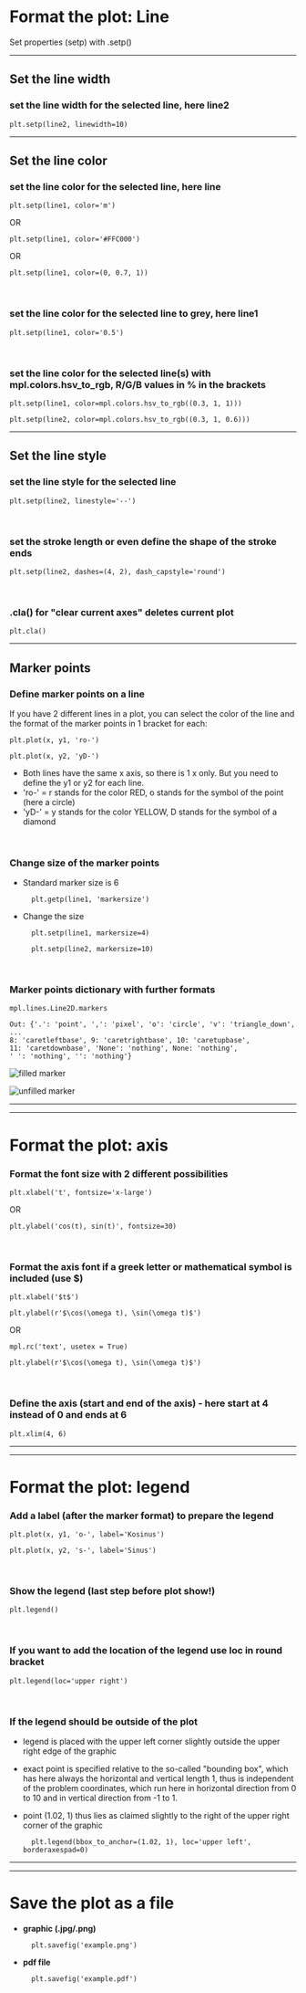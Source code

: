 # __Format the plot: Line__

Set properties (setp) with .setp()

---

## __Set the line width__  

### __set the line width for the selected line, here line2__

    plt.setp(line2, linewidth=10)

---

## __Set the line color__

### __set the line color for the selected line, here line__

    plt.setp(line1, color='m')

OR

    plt.setp(line1, color='#FFC000')

OR

    plt.setp(line1, color=(0, 0.7, 1))

<br />

### __set the line color for the selected line to grey, here line1__

    plt.setp(line1, color='0.5')

<br />

### __set the line color for the selected line(s) with mpl.colors.hsv_to_rgb, R/G/B values in % in the brackets__

    plt.setp(line1, color=mpl.colors.hsv_to_rgb((0.3, 1, 1)))

    plt.setp(line2, color=mpl.colors.hsv_to_rgb((0.3, 1, 0.6)))

---

## __Set the line style__

### __set the line style for the selected line__

    plt.setp(line2, linestyle='--')

<br />

### __set the stroke length or even define the shape of the stroke ends__

    plt.setp(line2, dashes=(4, 2), dash_capstyle='round')

<br />

### __.cla() for "clear current axes" deletes current plot__

    plt.cla()

---

## __Marker points__

### __Define marker points on a line__

If you have 2 different lines in a plot, you can select the color of the line and the format of the marker points in 1 bracket for each:

    plt.plot(x, y1, 'ro-')

    plt.plot(x, y2, 'yD-')

* Both lines have the same x axis, so there is 1 x only. But you need to define the y1 or y2 for each line.
* 'ro-' = r stands for the color RED, o stands for the symbol of the point (here a circle)
* 'yD-' = y stands for the color YELLOW, D stands for the symbol of a diamond

<br />

### __Change size of the marker points__

* Standard marker size is 6
        
        plt.getp(line1, 'markersize')

* Change the size

        plt.setp(line1, markersize=4)

        plt.setp(line2, markersize=10)

<br />

### __Marker points dictionary with further formats__

    mpl.lines.Line2D.markers

    Out: {'.': 'point', ',': 'pixel', 'o': 'circle', 'v': 'triangle_down',
    ...
    8: 'caretleftbase', 9: 'caretrightbase', 10: 'caretupbase',
    11: 'caretdownbase', 'None': 'nothing', None: 'nothing',
    ' ': 'nothing', '': 'nothing'}


![filled marker](https://github.com/IronMan2483/All_About_Basics/blob/main/Images/matplotlib_filled_marker.png)

![unfilled marker](https://github.com/IronMan2483/All_About_Basics/blob/main/Images/matplotlib_unfilled_marker.png)

---
---

# __Format the plot: axis__

### __Format the font size with 2 different possibilities__

    plt.xlabel('t', fontsize='x-large')

OR

    plt.ylabel('cos(t), sin(t)', fontsize=30)

<br />

### __Format the axis font if a greek letter or mathematical symbol is included (use $)__

    plt.xlabel('$t$')

    plt.ylabel(r'$\cos(\omega t), \sin(\omega t)$')
OR

    mpl.rc('text', usetex = True)

    plt.ylabel(r'$\cos(\omega t), \sin(\omega t)$')

<br />

### __Define the axis (start and end of the axis) - here start at 4 instead of 0 and ends at 6__
    
    plt.xlim(4, 6)

---
---

# __Format the plot: legend__

### __Add a label (after the marker format) to prepare the legend__

    plt.plot(x, y1, 'o-', label='Kosinus')

    plt.plot(x, y2, 's-', label='Sinus')

<br />

### __Show the legend (last step before plot show!)__

    plt.legend()

<br />

### __If you want to add the location of the legend use loc in round bracket__

    plt.legend(loc='upper right')

<br />

### __If the legend should be outside of the plot__

* legend is placed with the upper left corner slightly outside the upper right edge of the graphic
* exact point is specified relative to the so-called "bounding box", which has here always the horizontal and vertical length 1, thus is independent of the problem coordinates, which run here in horizontal direction from 0 to 10 and in vertical direction from -1 to 1.
* point (1.02, 1) thus lies as claimed slightly to the right of the upper right corner of the graphic 

        plt.legend(bbox_to_anchor=(1.02, 1), loc='upper left', borderaxespad=0)

---
---

# __Save the plot as a file__

* __graphic (.jpg/.png)__

        plt.savefig('example.png')


* __pdf file__

        plt.savefig('example.pdf')

